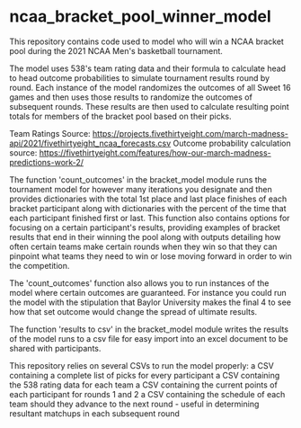 # ncaa_bracket_pool_winner_model
This repository contains code used to model who will win a NCAA bracket pool during the 2021 NCAA Men's basketball tournament. 

The model uses 538's team rating data and their formula to calculate head to head outcome probabilities to simulate tournament results round by round. Each instance of the model randomizes the outcomes of all Sweet 16 games and then uses those results to randomize the outcomes of subsequent rounds. These results are then used to calculate resulting point totals for members of the bracket pool based on their picks. 

Team Ratings Source: https://projects.fivethirtyeight.com/march-madness-api/2021/fivethirtyeight_ncaa_forecasts.csv
Outcome probability calculation source: https://fivethirtyeight.com/features/how-our-march-madness-predictions-work-2/

The function 'count_outcomes' in the bracket_model module runs the tournament model for however many iterations you designate and then provides dictionaries with the total 1st place and last place finishes of each bracket participant along with dictionaries with the percent of the time that each participant finished first or last. This function also contains options for focusing on a certain participant's results, providing examples of bracket results that end in their winning the pool along with outputs detailing how often certain teams make certain rounds when they win so that they can pinpoint what teams they need to win or lose moving forward in order to win the competition. 

The 'count_outcomes' function also allows you to run instances of the model where certain outcomes are guaranteed. For instance you could run the model with the stipulation that Baylor University makes the final 4 to see how that set outcome would change the spread of ultimate results. 

The function 'results to csv' in the bracket_model module writes the results of the model runs to a csv file for easy import into an excel document to be shared with participants. 

This repository relies on several CSVs to run the model properly:
    a CSV containing a complete list of picks for every participant
    a CSV containing the 538 rating data for each team
    a CSV containing the current points of each participant for rounds 1 and 2
    a CSV containing the schedule of each team should they advance to the next round - useful in determining resultant matchups in each subsequent round
